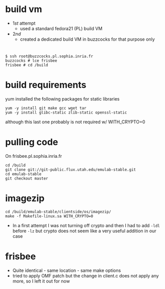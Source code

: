 # build vm
* 1$st$ attempt 
  * used a standard fedora21 (PL) build VM
* 2$nd$ 
  * created a dedicated build VM in buzzcocks for that purpose only

#
    $ ssh root@buzzcocks.pl.sophia.inria.fr
    buzzcocks # lce frisbee
    frisbee # cd /build

# build requirements
yum installed the following packages for static libraries

    yum -y install git make gcc wget tar	
    yum -y install glibc-static zlib-static openssl-static 

although this last one probably is not required w/ WITH_CRYPTO=0

# pulling code

On frisbee.pl.sophia.inria.fr

    cd /build
    git clone git://git-public.flux.utah.edu/emulab-stable.git
    cd emulab-stable
    git checkout master

# imagezip

    cd /build/emulab-stable/clientside/os/imagezip/
    make -f Makefile-linux.sa WITH_CRYPTO=0

* In a first attempt I was not turning off crypto and then I had to add `-ldl` before `-lz` but crypto does not seem like a very useful addition in our case

# frisbee
* Quite identical - same location - same make options
* tried to apply OMF patch but the change in client.c does not apply any more, so I left it out for now

